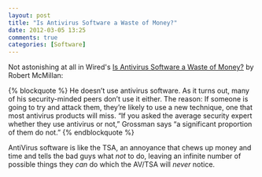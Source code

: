 ```yaml
---
layout: post
title: "Is Antivirus Software a Waste of Money?"
date: 2012-03-05 13:25
comments: true
categories: [Software]
---
```


Not astonishing at all in Wired's [Is Antivirus Software a Waste of Money?](http://www.wired.com/wiredenterprise/2012/03/antivirus/) by Robert McMillan:

{% blockquote %}
He doesn’t use antivirus software.  As it turns out, many of his security-minded peers don’t use it either. The reason: If someone is going to try and attack them, they’re likely to use a new technique, one that most antivirus products will miss. “If you asked the average security expert whether they use antivirus or not,” Grossman says “a significant proportion of them do not.”
{% endblockquote %}

AntiVirus software is like the TSA, an annoyance that chews up money and time and tells the bad guys what *not* to do, leaving an infinite number of possible things they *can* do which the AV/TSA will *never* notice.
